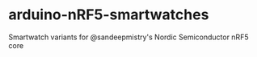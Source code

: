 # arduino-nRF5-smartwatches
Smartwatch variants for @sandeepmistry's Nordic Semiconductor nRF5 core

